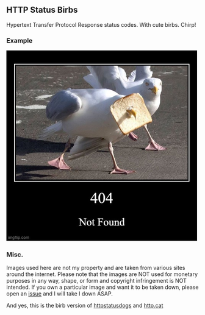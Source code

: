 ## HTTP Status Birbs
Hypertext Transfer Protocol Response status codes. With cute birbs. Chirp!

### Example
![403](images/404.jpg)

### Misc.
Images used here are not my property and are taken from various sites around the internet.
Please note that the images are NOT used for monetary purposes in any way, shape, or form and copyright infringement is NOT intended.
If you own a particular image and want it to be taken down, please open an [issue](https://github.com/thisisjustinm/http-status-birbs/issues) and I will take I down ASAP.


And yes, this is the birb version of [httpstatusdogs](https://httpstatusdogs.com/) and [http.cat](https://http.cat/)